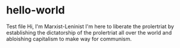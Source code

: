 # hello-world


Test file
Hi, I'm Marxist-Leninist I'm here to liberate the prolertriat by establishing the dictatorship of the prolertriat all over the world and abloishing capitalism to make way for communism. 
